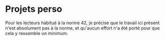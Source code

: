 # Projets perso
Pour les lecteurs habitué à la norme 42, je précise que le travail ici présent n'est absolument pas à la norme, 
et qu'aucun effort n'a été porté pour que cela y ressemble un minimum.
